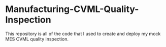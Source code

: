 # Manufacturing-CVML-Quality-Inspection
This repository is all of the code that I used to create and deploy my mock MES CVML quality inspection.
